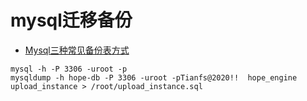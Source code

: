 # mysql迁移备份

- [Mysql三种常见备份表方式](https://blog.csdn.net/free_yx/article/details/123520109)

```shell
mysql -h -P 3306 -uroot -p 
mysqldump -h hope-db -P 3306 -uroot -pTianfs@2020!!  hope_engine  upload_instance > /root/upload_instance.sql

```